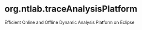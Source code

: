 # org.ntlab.traceAnalysisPlatform
Efficient Online and Offline Dynamic Analysis Platform on Eclipse
